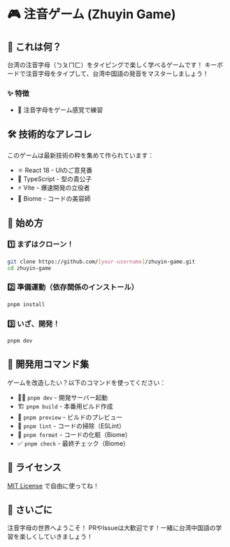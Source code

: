 # 🎮 注音ゲーム (Zhuyin Game)

## 🎯 これは何？

台湾の注音字母（ㄅㄆㄇㄈ）をタイピングで楽しく学べるゲームです！
キーボードで注音字母をタイプして、台湾中国語の発音をマスターしましょう！

### ✨ 特徴

- 🎯 注音字母をゲーム感覚で練習

## 🛠️ 技術的なアレコレ

このゲームは最新技術の粋を集めて作られています：

- ⚛️ React 18 - UIのご意見番
- 📘 TypeScript - 型の貴公子
- ⚡ Vite - 爆速開発の立役者
- 🎨 Biome - コードの美容師

## 🚀 始め方

### 1️⃣ まずはクローン！
```bash
git clone https://github.com/[your-username]/zhuyin-game.git
cd zhuyin-game
```

### 2️⃣ 準備運動（依存関係のインストール）
```bash
pnpm install
```

### 3️⃣ いざ、開発！
```bash
pnpm dev
```

## 📜 開発用コマンド集

ゲームを改造したい？以下のコマンドを使ってください：

- 🏃‍♂️ `pnpm dev` - 開発サーバー起動
- 🏗️ `pnpm build` - 本番用ビルド作成
- 👀 `pnpm preview` - ビルドのプレビュー
- 🧹 `pnpm lint` - コードの掃除（ESLint）
- 💅 `pnpm format` - コードの化粧（Biome）
- ✅ `pnpm check` - 最終チェック（Biome）

## 📝 ライセンス

[MIT License](LICENSE) で自由に使ってね！

## 👋 さいごに

注音字母の世界へようこそ！
PRやIssueは大歓迎です！一緒に台湾中国語の学習を楽しくしていきましょう！
